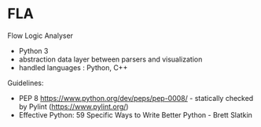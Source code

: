 # FLA
Flow Logic Analyser

- Python 3
- abstraction data layer between parsers and visualization
- handled languages : Python, C++

Guidelines:

- PEP 8 https://www.python.org/dev/peps/pep-0008/ - statically checked by Pylint (https://www.pylint.org/)
- Effective Python: 59 Specific Ways to Write Better Python - Brett Slatkin 
